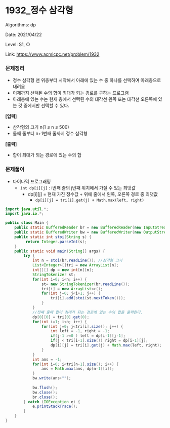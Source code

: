 # 1932_정수 삼각형

Algorithms: dp

Date: 2021/04/22

Level: S1, ○

Link: https://www.acmicpc.net/problem/1932

### 문제정리

- 정수 삼각형 맨 위층부터 시작해서 아래에 있는 수 중 하나를 선택하여 아래층으로 내려옴
- 이제까지 선택된 수의 합이 최대가 되는 경로를 구하는 프로그램
- 아래층에 있는 수는 현재 층에서 선택된 수의 대각선 왼쪽 또는 대각선 오른쪽에 있는 것 중에서만 선택할 수 있다.

**[입력]**

- 삼각형의 크기 n(1 ≤ n ≤ 500)
- 둘째 줄부터 n+1번째 줄까지 정수 삼각형

**[출력]**

- 합이 최대가 되는 경로에 있는 수의 합

### 문제풀이

- 다이나믹 프로그래밍
    - `int dp[i][j]` : i번째 줄의 j번째 위치에서 가질 수 있는 최댓값
        - dp[i][j] = 현재 가진 정수값 + 위에 줄에서 왼쪽, 오른쪽 경로 중 최댓값
            - `dp[i][j] = tri[i].get(j) + Math.max(left, right)`

```java
import java.util.*;
import java.io.*;

public class Main {
	public static BufferedReader br = new BufferedReader(new InputStreamReader(System.in));
	public static BufferedWriter bw = new BufferedWriter(new OutputStreamWriter(System.out));	
	public static int stoi(String s) {
		 return Integer.parseInt(s);
	}
	public static void main(String[] args) {
		try {
			int n = stoi(br.readLine()); //삼각형 크기
			List<Integer>[]tri = new ArrayList[n];
			int[][] dp = new int[n][n];
			StringTokenizer st;
			for(int i=0; i<n; i++) {
				st= new StringTokenizer(br.readLine());
				tri[i] = new ArrayList<>();
				for(int j=0; j<i+1; j++) {
					tri[i].add(stoi(st.nextToken()));
				}
			}
			//첫째 줄에 합이 최대가 되는 경로에 있는 수의 합을 출력한다.
			dp[0][0] = tri[0].get(0);
			for(int i=1; i<n; i++) {
				for(int j=0; j<tri[i].size(); j++) {
					int left = -1, right = -1;
					if(j-1 >=0 ) left = dp[i-1][j-1];
					if(j < tri[i-1].size()) right = dp[i-1][j];
					dp[i][j] = tri[i].get(j) + Math.max(left, right);
				}
			}
			int ans = -1;
			for(int i=0; i<tri[n-1].size(); i++) {
				ans = Math.max(ans, dp[n-1][i]);
			}
			bw.write(ans+"");
			
			bw.flush();
			bw.close();
			br.close();
		} catch (IOException e) {
			e.printStackTrace();
		}
	}
}
```